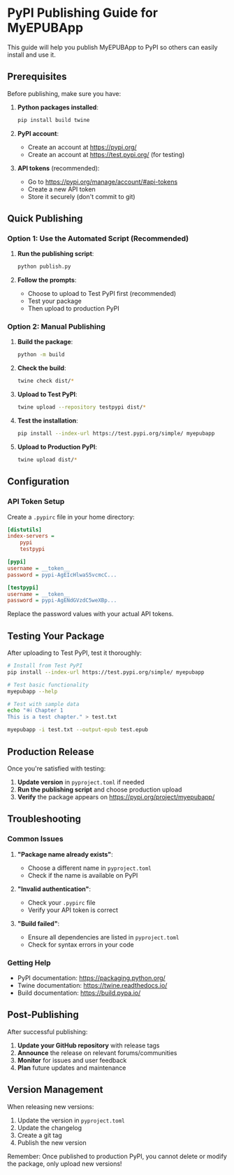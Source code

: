 # PyPI Publishing Guide for MyEPUBApp

This guide will help you publish MyEPUBApp to PyPI so others can easily install and use it.

## Prerequisites

Before publishing, make sure you have:

1. **Python packages installed**:
   ```bash
   pip install build twine
   ```

2. **PyPI account**:
   - Create an account at https://pypi.org/
   - Create an account at https://test.pypi.org/ (for testing)

3. **API tokens** (recommended):
   - Go to https://pypi.org/manage/account/#api-tokens
   - Create a new API token
   - Store it securely (don't commit to git)

## Quick Publishing

### Option 1: Use the Automated Script (Recommended)

1. **Run the publishing script**:
   ```bash
   python publish.py
   ```

2. **Follow the prompts**:
   - Choose to upload to Test PyPI first (recommended)
   - Test your package
   - Then upload to production PyPI

### Option 2: Manual Publishing

1. **Build the package**:
   ```bash
   python -m build
   ```

2. **Check the build**:
   ```bash
   twine check dist/*
   ```

3. **Upload to Test PyPI**:
   ```bash
   twine upload --repository testpypi dist/*
   ```

4. **Test the installation**:
   ```bash
   pip install --index-url https://test.pypi.org/simple/ myepubapp
   ```

5. **Upload to Production PyPI**:
   ```bash
   twine upload dist/*
   ```

## Configuration

### API Token Setup

Create a `.pypirc` file in your home directory:

```ini
[distutils]
index-servers =
    pypi
    testpypi

[pypi]
username = __token__
password = pypi-AgEIcHlwaS5vcmcC...

[testpypi]
username = __token__
password = pypi-AgENdGVzdC5weXBp...
```

Replace the password values with your actual API tokens.

## Testing Your Package

After uploading to Test PyPI, test it thoroughly:

```bash
# Install from Test PyPI
pip install --index-url https://test.pypi.org/simple/ myepubapp

# Test basic functionality
myepubapp --help

# Test with sample data
echo "※ⅰ Chapter 1
This is a test chapter." > test.txt

myepubapp -i test.txt --output-epub test.epub
```

## Production Release

Once you're satisfied with testing:

1. **Update version** in `pyproject.toml` if needed
2. **Run the publishing script** and choose production upload
3. **Verify** the package appears on https://pypi.org/project/myepubapp/

## Troubleshooting

### Common Issues

1. **"Package name already exists"**:
   - Choose a different name in `pyproject.toml`
   - Check if the name is available on PyPI

2. **"Invalid authentication"**:
   - Check your `.pypirc` file
   - Verify your API token is correct

3. **"Build failed"**:
   - Ensure all dependencies are listed in `pyproject.toml`
   - Check for syntax errors in your code

### Getting Help

- PyPI documentation: https://packaging.python.org/
- Twine documentation: https://twine.readthedocs.io/
- Build documentation: https://build.pypa.io/

## Post-Publishing

After successful publishing:

1. **Update your GitHub repository** with release tags
2. **Announce** the release on relevant forums/communities
3. **Monitor** for issues and user feedback
4. **Plan** future updates and maintenance

## Version Management

When releasing new versions:

1. Update the version in `pyproject.toml`
2. Update the changelog
3. Create a git tag
4. Publish the new version

Remember: Once published to production PyPI, you cannot delete or modify the package, only upload new versions!
